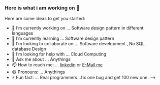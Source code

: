 ### Here is what i am working on 👋

Here are some ideas to get you started:

- 🔭 I’m currently working on ... Software design pattern in different languages
- 🌱 I’m currently learning ... Software design pattern
- 👯 I’m looking to collaborate on ... Software development , No SQL database Design
- 🤔 I’m looking for help with ... Cloud Computing 
- 💬 Ask me about ... Anythings
- 📫 How to reach me: ... [linkedin](https://www.linkedin.com/in/abdul-muktadir-5b6102105/) or [E-Mail me](mailto:muktadir.789@gmail.com)
- 😄 Pronouns: ... Anythings
- ⚡ Fun fact: ...  Real programmers…fix one bug and get 100 new one.
-->
